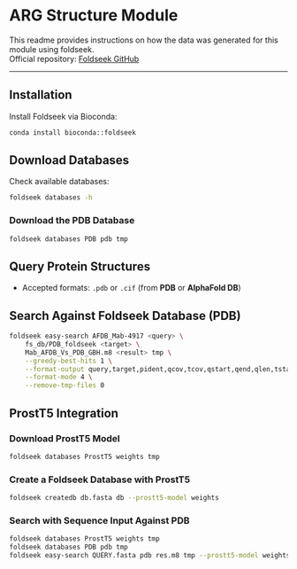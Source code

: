 # ARG Structure Module

This readme provides instructions on how the data was generated for this module using foldseek.  
Official repository: [Foldseek GitHub](https://github.com/steineggerlab/foldseek)

---

## Installation

Install Foldseek via Bioconda:
```bash
conda install bioconda::foldseek
```

## Download Databases

Check available databases:
```bash
foldseek databases -h
```
### Download the PDB Database
```bash
foldseek databases PDB pdb tmp
```

## Query Protein Structures

- Accepted formats: `.pdb` or `.cif`  (from **PDB** or **AlphaFold DB**)

## Search Against Foldseek Database (PDB)

```bash
foldseek easy-search AFDB_Mab-4917 <query> \
	fs_db/PDB_foldseek <target> \
    Mab_AFDB_Vs_PDB_GBH.m8 <result> tmp \
    --greedy-best-hits 1 \
    --format-output query,target,pident,qcov,tcov,qstart,qend,qlen,tstart,tend,tlen,alnlen,evalue,bits,lddt,lddtfull,qtmscore,ttmscore,alntmscore,rmsd,prob \
    --format-mode 4 \
    --remove-tmp-files 0
```

## ProstT5 Integration

### Download ProstT5 Model

```bash
foldseek databases ProstT5 weights tmp
```
### Create a Foldseek Database with ProstT5
```bash
foldseek createdb db.fasta db --prostt5-model weights
```

### Search with Sequence Input Against PDB
```bash
foldseek databases ProstT5 weights tmp
foldseek databases PDB pdb tmp
foldseek easy-search QUERY.fasta pdb res.m8 tmp --prostt5-model weights
```
